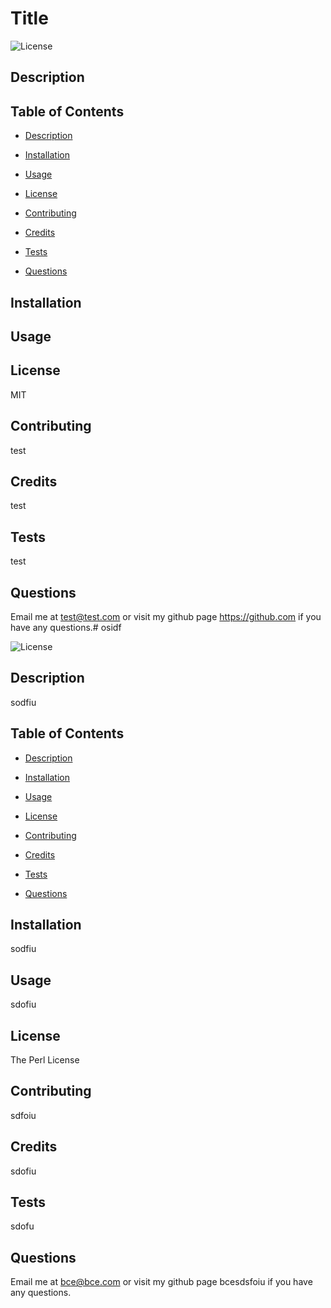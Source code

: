 # Title  ![License](https://img.shields.io/badge/License-MIT-yellow.svg)
## Description
## Table of Contents- [Description](#description)- [Installation](#installation)- [Usage](#usage)- [License](#license)- [Contributing](#contributing)- [Credits](#credits)- [Tests](#tests)- [Questions](#questions)
## Installation
## Usage
## LicenseMIT
## Contributingtest
## Creditstest
## Teststest
## QuestionsEmail me at test@test.com or visit my github page https://github.com if you have any questions.# osidf  ![License](https://img.shields.io/badge/License-Perl-0298c3.svg)
## Descriptionsodfiu
## Table of Contents- [Description](#description)- [Installation](#installation)- [Usage](#usage)- [License](#license)- [Contributing](#contributing)- [Credits](#credits)- [Tests](#tests)- [Questions](#questions)
## Installationsodfiu
## Usagesdofiu
## LicenseThe Perl License
## Contributingsdfoiu
## Creditssdofiu
## Testssdofu
## QuestionsEmail me at bce@bce.com or visit my github page bcesdsfoiu if you have any questions.